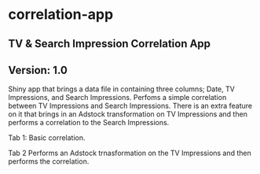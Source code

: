 # correlation-app

## TV & Search Impression Correlation App 

## Version: 1.0

Shiny app that brings a data file in containing three columns; Date,
TV Impressions, and Search Impressions. Perfoms a simple correlation between 
TV Impressions and Search Impressions. There is an extra feature on it that 
brings in an Adstock transformation on TV Impressions and then performs a 
correlation to the Search Impressions. 

Tab 1: Basic correlation.

Tab 2 Performs an Adstock trnasformation on the TV Impressions and then performs 
the correlation.
